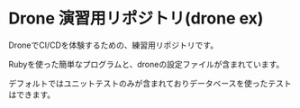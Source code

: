 # Drone 演習用リポジトリ(drone ex)

DroneでCI/CDを体験するための、練習用リポジトリです。

Rubyを使った簡単なプログラムと、droneの設定ファイルが含まれています。

デフォルトではユニットテストのみが含まれておりデータベースを使ったテストはできます。
